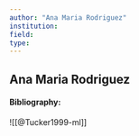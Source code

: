 ```yaml
---
author: "Ana Maria Rodriguez"
institution:
field:
type:
---
```


## Ana Maria Rodriguez
#### Bibliography:

![[@Tucker1999-ml]]